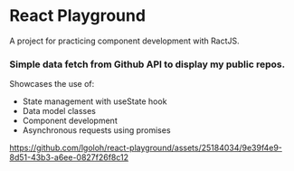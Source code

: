 # React Playground

A project for practicing component development with RactJS. 

### Simple data fetch from Github API to display my public repos.
Showcases the use of:
- State management with useState hook
- Data model classes
- Component development
- Asynchronous requests using promises 

https://github.com/lgoloh/react-playground/assets/25184034/9e39f4e9-8d51-43b3-a6ee-0827f26f8c12
